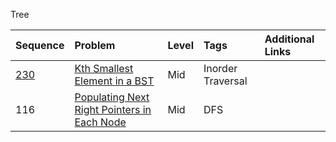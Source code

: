 Tree

| Sequence | Problem | Level | Tags | Additional Links |
| :--- | :--- | :--- | :--- | :--- |
| [230](https://leetcode.com/problems/kth-smallest-element-in-a-bst/description/) | [Kth Smallest Element in a BST](https://legacy.gitbook.com/book/gretchency/leetcode/edit#/edit/master/kth-smallest-element-in-a-bst.md?_k=qtlf4n) | Mid | Inorder Traversal |  |
| 116 | [Populating Next Right Pointers in Each Node](https://legacy.gitbook.com/book/gretchency/leetcode/edit#/edit/master/populating-next-right-pointers-in-each-node.md?_k=q3cjmx) | Mid | DFS |  |



